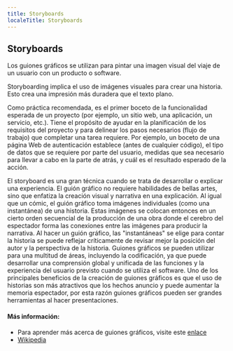 ```yaml
---
title: Storyboards
localeTitle: Storyboards
---
```

## Storyboards

Los guiones gráficos se utilizan para pintar una imagen visual del viaje de un usuario con un producto o software.

Storyboarding implica el uso de imágenes visuales para crear una historia. Esto crea una impresión más duradera que el texto plano.

Como práctica recomendada, es el primer boceto de la funcionalidad esperada de un proyecto (por ejemplo, un sitio web, una aplicación, un servicio, etc.). Tiene el propósito de ayudar en la planificación de los requisitos del proyecto y para delinear los pasos necesarios (flujo de trabajo) que completar una tarea requiere. Por ejemplo, un boceto de una página Web de autenticación establece (antes de cualquier código), el tipo de datos que se requiere por parte del usuario, medidas que sea necesario para llevar a cabo en la parte de atrás, y cuál es el resultado esperado de la acción.

El storyboard es una gran técnica cuando se trata de desarrollar o explicar una experiencia. El guión gráfico no requiere habilidades de bellas artes, sino que enfatiza la creación visual y narrativa en una explicación. Al igual que un cómic, el guión gráfico toma imágenes individuales (como una instantánea) de una historia. Estas imágenes se colocan entonces en un cierto orden secuencial de la producción de una obra donde el cerebro del espectador forma las conexiones entre las imágenes para producir la narrativa. Al hacer un guión gráfico, las "instantáneas" se elige para contar la historia se puede reflejar críticamente de revisar mejor la posición del autor y la perspectiva de la historia. Guiones gráficos se pueden utilizar para una multitud de áreas, incluyendo la codificación, ya que puede desarrollar una comprensión global y unificada de las funciones y la experiencia del usuario previsto cuando se utiliza el software. Uno de los principales beneficios de la creación de guiones gráficos es que el uso de historias son más atractivos que los hechos anuncio y puede aumentar la memoria espectador, por esta razón guiones gráficos pueden ser grandes herramientas al hacer presentaciones.

#### Más información:

*   Para aprender más acerca de guiones gráficos, visite este [enlace](https://uxplanet.org/storyboarding-in-ux-design-b9d2e18e5fab?gi=84d3b1dc4704)
*   [Wikipedia](https://en.wikipedia.org/wiki/Storyboard)